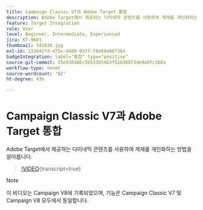 ```yaml
---
title: Campaign Classic V7과 Adobe Target 통합
description: Adobe Target에서 제공하는 다이내믹 콘텐츠를 사용하여 게재를 개인화하는 방법을 알아봅니다.
feature: Target Integration
role: User
level: Beginner, Intermediate, Experienced
jira: KT-9601
thumbnail: 341030.jpg
exl-id: 1338427d-d75e-4480-9377-f8e68e067364
badgeIntegration: label="통합" type="positive"
source-git-commit: 35e036486c5b533b54b3f626d88734e9a9fc3b8a
workflow-type: tm+mt
source-wordcount: '62'
ht-degree: 43%

---
```


# Campaign Classic V7과 Adobe Target 통합

Adobe Target에서 제공하는 다이내믹 콘텐츠를 사용하여 게재를 개인화하는 방법을 알아봅니다.

>[!VIDEO](https://video.tv.adobe.com/v/341030?quality=12&learn=on){transcript=true}

>[!NOTE]
> 이 비디오는 Campaign V8에 기록되었으며, 기능은 Campaign Classic V7 및 Campaign V8 모두에서 동일합니다.
